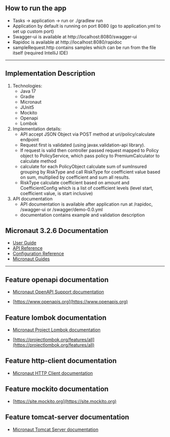 ## How to run the app
- Tasks -> application -> run or ./gradlew run
- Application by default is running on port 8080 (go to application.yml to set up custom port)
- Swagger-ui is available at http://localhost:8080/swagger-ui
- Rapidoc is available at http://localhost:8080/rapidoc
- sampleRequest.http contains samples which can be run from the file itself (required IntelliJ IDE)
---

## Implementation Description
1. Technologies:
    * Java 17 
    * Gradle
    * Micronaut
    * JUnit5
    * Mockito
    * Openapi 
    * Lombok
2. Implementation details:
    * API accept JSON Object via POST method at uri/policy/calculate endpoint
    * Request first is validated (using javax.validation-api library). 
    * If request is valid then controller passed request mapped to Policy object to PolicyService, which pass policy to PremiumCalculator to calculate method
    * calculate for each PolicyObject calculate sum of sumInsured grouping by RiskType and call RiskType for coefficient value based on sum, multiplied by coefficient and sum all results.
    * RiskType calculate coefficient based on amount and CoefficientConfig which is a list of coefficient levels (level start, coefficient value, is start inclusive)
3. API documentation
    * API documentation is available after application run at /rapidoc, /swagger-ui or /swagger/demo-0.0.yml
    * documentation contains example and validation description
    

## Micronaut 3.2.6 Documentation

- [User Guide](https://docs.micronaut.io/3.2.6/guide/index.html)
- [API Reference](https://docs.micronaut.io/3.2.6/api/index.html)
- [Configuration Reference](https://docs.micronaut.io/3.2.6/guide/configurationreference.html)
- [Micronaut Guides](https://guides.micronaut.io/index.html)
---

## Feature openapi documentation

- [Micronaut OpenAPI Support documentation](https://micronaut-projects.github.io/micronaut-openapi/latest/guide/index.html)

- [https://www.openapis.org](https://www.openapis.org)

## Feature lombok documentation

- [Micronaut Project Lombok documentation](https://docs.micronaut.io/latest/guide/index.html#lombok)

- [https://projectlombok.org/features/all](https://projectlombok.org/features/all)

## Feature http-client documentation

- [Micronaut HTTP Client documentation](https://docs.micronaut.io/latest/guide/index.html#httpClient)

## Feature mockito documentation

- [https://site.mockito.org](https://site.mockito.org)

## Feature tomcat-server documentation

- [Micronaut Tomcat Server documentation](https://micronaut-projects.github.io/micronaut-servlet/1.0.x/guide/index.html#tomcat)

